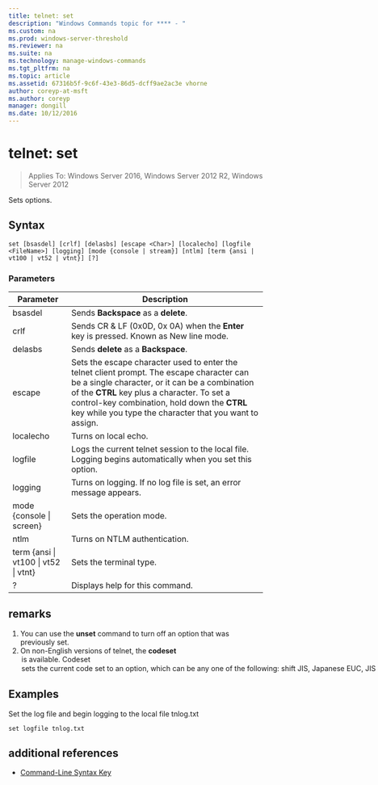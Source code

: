 ```yaml
---
title: telnet: set
description: "Windows Commands topic for **** - "
ms.custom: na
ms.prod: windows-server-threshold
ms.reviewer: na
ms.suite: na
ms.technology: manage-windows-commands
ms.tgt_pltfrm: na
ms.topic: article
ms.assetid: 67316b5f-9c6f-43e3-86d5-dcff9ae2ac3e vhorne
author: coreyp-at-msft
ms.author: coreyp
manager: dongill
ms.date: 10/12/2016
---
```

# telnet: set

>Applies To: Windows Server 2016, Windows Server 2012 R2, Windows Server 2012

Sets options.   
## Syntax  
```  
set [bsasdel] [crlf] [delasbs] [escape <Char>] [localecho] [logfile <FileName>] [logging] [mode {console | stream}] [ntlm] [term {ansi | vt100 | vt52 | vtnt}] [?]  
```  
### Parameters  
|Parameter|Description|  
|-------|--------|  
|bsasdel|Sends **Backspace** as a **delete**.|  
|crlf|Sends CR & LF (0x0D, 0x 0A) when the **Enter** key is pressed. Known as  New line mode.|  
|delasbs|Sends **delete** as a **Backspace**.|  
|escape <Character>|Sets the escape character used to enter the telnet client prompt. The escape character can be a single character, or it can be a combination of the **CTRL** key plus a character. To set a control-key combination, hold down the **CTRL** key while you type the character that you want to assign.|  
|localecho|Turns on local echo.|  
|logfile <FileName>|Logs the current telnet session to the local file. Logging begins automatically when you set this option.|  
|logging|Turns on logging. If no log file is set, an error message appears.|  
|mode {console &#124; screen}|Sets the operation mode.|  
|ntlm|Turns on NTLM authentication.|  
|term {ansi &#124; vt100 &#124; vt52 &#124; vtnt}|Sets the terminal type.|  
|?|Displays help for this command.|  
## remarks  
1.  You can use the **unset** command to turn off an option that was previously set.  
2.  On non-English versions of telnet, the **codeset** <option> is available. **Codeset** <option> sets the current code set to an option, which can be any one of the following: **shift JIS**, **Japanese EUC**, **JIS Kanji**, **JIS Kanji (78)**, **DEC Kanji**, **NEC Kanji**. You should set the same code set on the remote computer.  
## <a name="BKMK_Examples"></a>Examples  
Set the log file and begin logging to the local file tnlog.txt  
```  
set logfile tnlog.txt  
```  
## additional references  
-   [Command-Line Syntax Key](command-line-syntax-key.md)  

